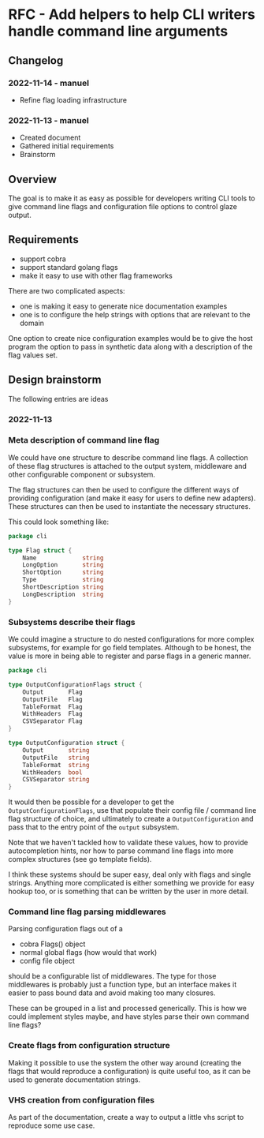 # RFC - Add helpers to help CLI writers handle command line arguments

## Changelog

### 2022-11-14 - manuel

- Refine flag loading infrastructure

### 2022-11-13 - manuel

- Created document
- Gathered initial requirements
- Brainstorm

## Overview

The goal is to make it as easy as possible for developers writing CLI tools
to give command line flags and configuration file options to control
glaze output.

## Requirements

- support cobra
- support standard golang flags
- make it easy to use with other flag frameworks

There are two complicated aspects:

- one is making it easy to generate nice documentation examples
- one is to configure the help strings with options that are relevant to the domain

One option to create nice configuration examples would be to give the host program the option
to pass in synthetic data along with a description of the flag values set.

## Design brainstorm

The following entries are ideas

### 2022-11-13

### Meta description of command line flag

We could have one structure to describe command line flags. A collection
of these flag structures is attached to the output system, middleware and other
configurable component or subsystem.

The flag structures can then be used to configure the different ways of providing configuration
(and make it easy for users to define new adapters). These structures can then be used to instantiate
the necessary structures.

This could look something like:

```go
package cli

type Flag struct {
	Name             string
	LongOption       string
	ShortOption      string
	Type             string
	ShortDescription string
	LongDescription  string
}
```

### Subsystems describe their flags

We could imagine a structure to do nested configurations for more complex subsystems,
for example for go field templates. Although to be honest, the value is more in being able to register
and parse flags in a generic manner.

```go
package cli

type OutputConfigurationFlags struct {
	Output       Flag
	OutputFile   Flag
	TableFormat  Flag
	WithHeaders  Flag
	CSVSeparator Flag
}

type OutputConfiguration struct {
	Output       string
	OutputFile   string
	TableFormat  string
	WithHeaders  bool
	CSVSeparator string
}
```

It would then be possible for a developer to get the `OutputConfigurationFlags`,
use that populate their config file / command line flag structure of choice,
and ultimately to create a `OutputConfiguration` and pass that to the entry point of the `output`
subsystem.

Note that we haven't tackled how to validate these values, how to provide autocompletion hints,
nor how to parse command line flags into more complex structures (see go template fields).

I think these systems should be super easy, deal only with flags and single strings.
Anything more complicated is either something we provide for easy hookup too, 
or is something that can be written by the user in more detail.

### Command line flag parsing middlewares

Parsing configuration flags out of a
- cobra Flags() object
- normal global flags (how would that work)
- config file object

should be a configurable list of middlewares. The type for those middlewares is probably just a function type,
but an interface makes it easier to pass bound data and avoid making too many closures.

These can be grouped in a list and processed generically. This is how we could implement styles maybe,
and have styles parse their own command line flags?

### Create flags from configuration structure

Making it possible to use the system the other way around (creating the flags that would reproduce
a configuration) is quite useful too, as it can be used to generate documentation strings.

### VHS creation from configuration files

As part of the documentation, create a way to output a little vhs script to reproduce some use case.

